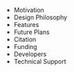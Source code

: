 * Motivation
* Design Philosophy
* Features
* Future Plans
* Citation
* Funding
* Developers
* Technical Support
